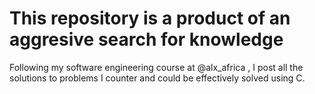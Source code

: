 # This repository is a product of an aggresive search for knowledge

Following my software engineering course at @alx_africa , I post all the solutions to problems I counter and could be effectively solved using C.
